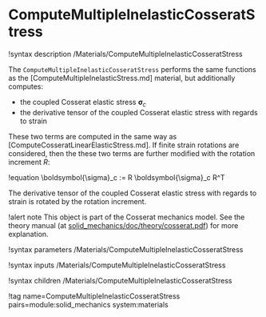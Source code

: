 # ComputeMultipleInelasticCosseratStress

!syntax description /Materials/ComputeMultipleInelasticCosseratStress

The `ComputeMultipleInelasticCosseratStress` performs the same functions as the [ComputeMultipleInelasticStress.md]
material, but additionally computes:

- the coupled Cosserat elastic stress $\boldsymbol{\sigma}_c$
- the derivative tensor of the coupled Cosserat elastic stress with regards to strain

These two terms are computed in the same way as [ComputeCosseratLinearElasticStress.md].
If finite strain rotations are considered, then the these two terms are further modified with the rotation increment $R$:

!equation
\boldsymbol{\sigma}_c := R \boldsymbol{\sigma}_c R^T

The derivative tensor of the coupled Cosserat elastic stress with regards to strain is rotated by the rotation increment.

!alert note
This object is part of the Cosserat mechanics model. See the theory manual (at [solid_mechanics/doc/theory/cosserat.pdf](https://github.com/idaholab/moose/modules/solid_mechanics/doc/theory/cosserat.pdf))
for more explanation.

!syntax parameters /Materials/ComputeMultipleInelasticCosseratStress

!syntax inputs /Materials/ComputeMultipleInelasticCosseratStress

!syntax children /Materials/ComputeMultipleInelasticCosseratStress

!tag name=ComputeMultipleInelasticCosseratStress pairs=module:solid_mechanics system:materials
